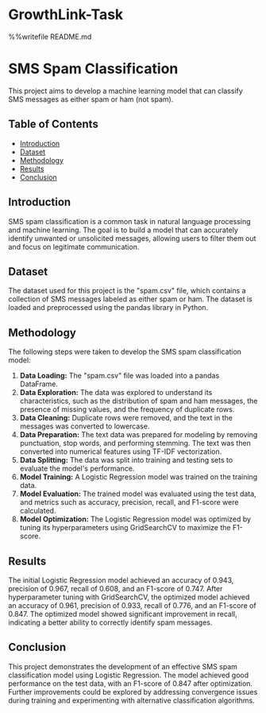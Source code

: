 # GrowthLink-Task


%%writefile README.md
# SMS Spam Classification

This project aims to develop a machine learning model that can classify SMS messages as either spam or ham (not spam).

## Table of Contents

- [Introduction](#introduction)
- [Dataset](#dataset)
- [Methodology](#methodology)
- [Results](#results)
- [Conclusion](#conclusion)

## Introduction

SMS spam classification is a common task in natural language processing and machine learning. The goal is to build a model that can accurately identify unwanted or unsolicited messages, allowing users to filter them out and focus on legitimate communication.

## Dataset

The dataset used for this project is the "spam.csv" file, which contains a collection of SMS messages labeled as either spam or ham. The dataset is loaded and preprocessed using the pandas library in Python.

## Methodology

The following steps were taken to develop the SMS spam classification model:

1. **Data Loading:** The "spam.csv" file was loaded into a pandas DataFrame.
2. **Data Exploration:** The data was explored to understand its characteristics, such as the distribution of spam and ham messages, the presence of missing values, and the frequency of duplicate rows.
3. **Data Cleaning:** Duplicate rows were removed, and the text in the messages was converted to lowercase.
4. **Data Preparation:** The text data was prepared for modeling by removing punctuation, stop words, and performing stemming. The text was then converted into numerical features using TF-IDF vectorization.
5. **Data Splitting:** The data was split into training and testing sets to evaluate the model's performance.
6. **Model Training:** A Logistic Regression model was trained on the training data.
7. **Model Evaluation:** The trained model was evaluated using the test data, and metrics such as accuracy, precision, recall, and F1-score were calculated.
8. **Model Optimization:** The Logistic Regression model was optimized by tuning its hyperparameters using GridSearchCV to maximize the F1-score.

## Results

The initial Logistic Regression model achieved an accuracy of 0.943, precision of 0.967, recall of 0.608, and an F1-score of 0.747. After hyperparameter tuning with GridSearchCV, the optimized model achieved an accuracy of 0.961, precision of 0.933, recall of 0.776, and an F1-score of 0.847. The optimized model showed significant improvement in recall, indicating a better ability to correctly identify spam messages.

## Conclusion

This project demonstrates the development of an effective SMS spam classification model using Logistic Regression. The model achieved good performance on the test data, with an F1-score of 0.847 after optimization. Further improvements could be explored by addressing convergence issues during training and experimenting with alternative classification algorithms.
